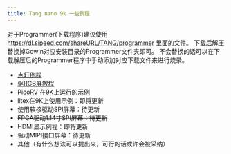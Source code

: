 ```yaml
---
title: Tang nano 9k 一些例程
---
```


对于Programmer(下载程序)建议使用 https://dl.sipeed.com/shareURL/TANG/programmer 里面的文件。
下载后解压替换掉Gowin对应安装目录的Programmer文件夹即可。
不会替换的话可以在下载解压后的Programmer程序中手动添加对应下载文件来进行烧录。

- [点灯例程](./examples/LED.md)
- [驱RGB屏教程](./examples/LCD.md)
- [PicoRV 在9K上运行的示例](./examples/picoRV_examples.md)
- litex在9K上使用示例：即将更新
- 使用软核驱动SPI屏幕：待更新
- ~~FPGA驱动1.14寸SPI屏幕：待更新~~
- HDMI显示例程：即将更新
- 驱动MIPI接口屏幕：待更新
- 其他（有什么想法可以提出来，可行的话或许会被采纳）